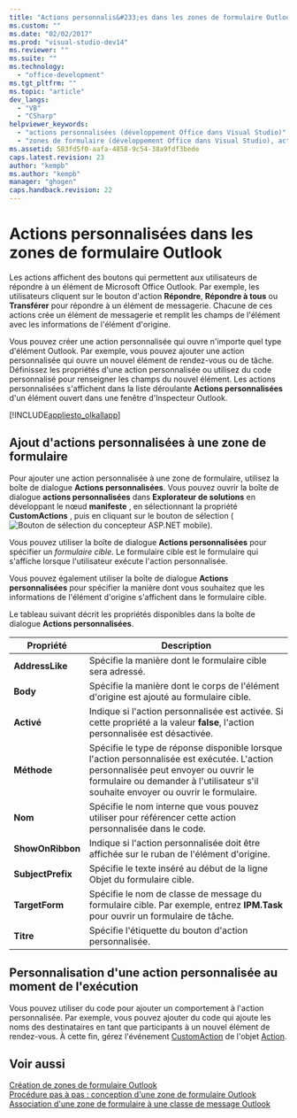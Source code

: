 ```yaml
---
title: "Actions personnalis&#233;es dans les zones de formulaire Outlook"
ms.custom: ""
ms.date: "02/02/2017"
ms.prod: "visual-studio-dev14"
ms.reviewer: ""
ms.suite: ""
ms.technology: 
  - "office-development"
ms.tgt_pltfrm: ""
ms.topic: "article"
dev_langs: 
  - "VB"
  - "CSharp"
helpviewer_keywords: 
  - "actions personnalisées (développement Office dans Visual Studio)"
  - "zones de formulaire (développement Office dans Visual Studio), actions personnalisées"
ms.assetid: 583fd5f0-aafa-4858-9c54-38a9fdf3bede
caps.latest.revision: 23
author: "kempb"
ms.author: "kempb"
manager: "ghogen"
caps.handback.revision: 22
---
```

# Actions personnalis&#233;es dans les zones de formulaire Outlook
  Les actions affichent des boutons qui permettent aux utilisateurs de répondre à un élément de Microsoft Office Outlook.  Par exemple, les utilisateurs cliquent sur le bouton d'action **Répondre**, **Répondre à tous** ou **Transférer** pour répondre à un élément de messagerie.  Chacune de ces actions crée un élément de messagerie et remplit les champs de l'élément avec les informations de l'élément d'origine.  
  
 Vous pouvez créer une action personnalisée qui ouvre n'importe quel type d'élément Outlook.  Par exemple, vous pouvez ajouter une action personnalisée qui ouvre un nouvel élément de rendez\-vous ou de tâche.  Définissez les propriétés d'une action personnalisée ou utilisez du code personnalisé pour renseigner les champs du nouvel élément.  Les actions personnalisées s'affichent dans la liste déroulante **Actions personnalisées** d'un élément ouvert dans une fenêtre d'Inspecteur Outlook.  
  
 [!INCLUDE[appliesto_olkallapp](../vsto/includes/appliesto-olkallapp-md.md)]  
  
## Ajout d'actions personnalisées à une zone de formulaire  
 Pour ajouter une action personnalisée à une zone de formulaire, utilisez la boîte de dialogue **Actions personnalisées**.  Vous pouvez ouvrir la boîte de dialogue **actions personnalisées** dans **Explorateur de solutions** en développant le nœud **manifeste** , en sélectionnant la propriété **CustomActions** , puis en cliquant sur le bouton de sélection \(![Bouton de sélection du concepteur ASP.NET mobile](~/sharepoint/media/mwellipsis.gif "Bouton de sélection du concepteur ASP.NET mobile")\).  
  
 Vous pouvez utiliser la boîte de dialogue **Actions personnalisées** pour spécifier un *formulaire cible*.  Le formulaire cible est le formulaire qui s'affiche lorsque l'utilisateur exécute l'action personnalisée.  
  
 Vous pouvez également utiliser la boîte de dialogue **Actions personnalisées** pour spécifier la manière dont vous souhaitez que les informations de l'élément d'origine s'affichent dans le formulaire cible.  
  
 Le tableau suivant décrit les propriétés disponibles dans la boîte de dialogue **Actions personnalisées**.  
  
|Propriété|Description|  
|---------------|-----------------|  
|**AddressLike**|Spécifie la manière dont le formulaire cible sera adressé.|  
|**Body**|Spécifie la manière dont le corps de l'élément d'origine est ajouté au formulaire cible.|  
|**Activé**|Indique si l'action personnalisée est activée.  Si cette propriété a la valeur **false**, l'action personnalisée est désactivée.|  
|**Méthode**|Spécifie le type de réponse disponible lorsque l'action personnalisée est exécutée.  L'action personnalisée peut envoyer ou ouvrir le formulaire ou demander à l'utilisateur s'il souhaite envoyer ou ouvrir le formulaire.|  
|**Nom**|Spécifie le nom interne que vous pouvez utiliser pour référencer cette action personnalisée dans le code.|  
|**ShowOnRibbon**|Indique si l'action personnalisée doit être affichée sur le ruban de l'élément d'origine.|  
|**SubjectPrefix**|Spécifie le texte inséré au début de la ligne Objet du formulaire cible.|  
|**TargetForm**|Spécifie le nom de classe de message du formulaire cible.  Par exemple, entrez **IPM.Task** pour ouvrir un formulaire de tâche.|  
|**Titre**|Spécifie l'étiquette du bouton d'action personnalisée.|  
  
## Personnalisation d'une action personnalisée au moment de l'exécution  
 Vous pouvez utiliser du code pour ajouter un comportement à l'action personnalisée.  Par exemple, vous pouvez ajouter du code qui ajoute les noms des destinataires en tant que participants à un nouvel élément de rendez\-vous.  À cette fin, gérez l'événement [CustomAction](HV05247448) de l'objet [Action](HV05247650).  
  
## Voir aussi  
 [Création de zones de formulaire Outlook](../vsto/creating-outlook-form-regions.md)   
 [Procédure pas à pas : conception d'une zone de formulaire Outlook](../vsto/walkthrough-designing-an-outlook-form-region.md)   
 [Association d'une zone de formulaire à une classe de message Outlook](../vsto/associating-a-form-region-with-an-outlook-message-class.md)  
  
  